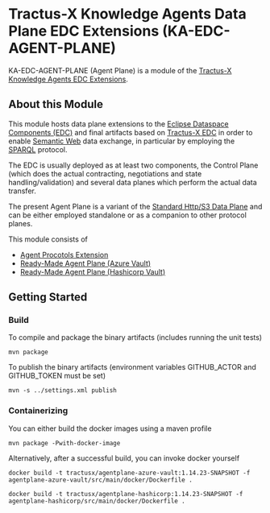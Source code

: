 <!--
 * Copyright (c) 2022,2024 Contributors to the Eclipse Foundation
 *
 * See the NOTICE file(s) distributed with this work for additional
 * information regarding copyright ownership.
 *
 * This program and the accompanying materials are made available under the
 * terms of the Apache License, Version 2.0 which is available at
 * https://www.apache.org/licenses/LICENSE-2.0.
 *
 * Unless required by applicable law or agreed to in writing, software
 * distributed under the License is distributed on an "AS IS" BASIS, WITHOUT
 * WARRANTIES OR CONDITIONS OF ANY KIND, either express or implied. See the
 * License for the specific language governing permissions and limitations
 * under the License.
 *
 * SPDX-License-Identifier: Apache-2.0
-->

# Tractus-X Knowledge Agents Data Plane EDC Extensions (KA-EDC-AGENT-PLANE)

KA-EDC-AGENT-PLANE (Agent Plane) is a module of the [Tractus-X Knowledge Agents EDC Extensions](../README.md).

## About this Module

This module hosts data plane extensions to the [Eclipse Dataspace Components (EDC)](https://github.com/eclipse-edc/Connector) and final artifacts based on [Tractus-X EDC](https://github.com/eclipse-tractusx/tractusx-edc) 
in order to enable [Semantic Web](https://www.w3.org/standards/semanticweb/) data exchange, in particular by employing 
the [SPARQL](https://www.w3.org/TR/sparql11-query/) protocol.

The EDC is usually deployed as at least two components, the Control Plane (which does the actual contracting, negotiations and state handling/validation) and several data planes
which perform the actual data transfer. 

The present Agent Plane is a variant of the [Standard Http/S3 Data Plane](https://github.com/eclipse-tractusx/tractusx-edc/tree/main/edc-dataplane) 
and can be either employed standalone or as a companion to other protocol planes.

This module consists of

- [Agent Procotols Extension](agent-plane-protocol)
- [Ready-Made Agent Plane (Azure Vault)](agentplane-azure-vault)
- [Ready-Made Agent Plane (Hashicorp Vault)](agentplane-hashicorp)

## Getting Started

### Build

To compile and package the binary artifacts (includes running the unit tests)

```shell
mvn package 
```

To publish the binary artifacts (environment variables GITHUB_ACTOR and GITHUB_TOKEN must be set)

```shell
mvn -s ../settings.xml publish
```

### Containerizing

You can either build the docker images using a maven profile

```shell
mvn package -Pwith-docker-image
```

Alternatively, after a successful build, you can invoke docker yourself 

```console
docker build -t tractusx/agentplane-azure-vault:1.14.23-SNAPSHOT -f agentplane-azure-vault/src/main/docker/Dockerfile .
```

```console
docker build -t tractusx/agentplane-hashicorp:1.14.23-SNAPSHOT -f agentplane-hashicorp/src/main/docker/Dockerfile .
```

